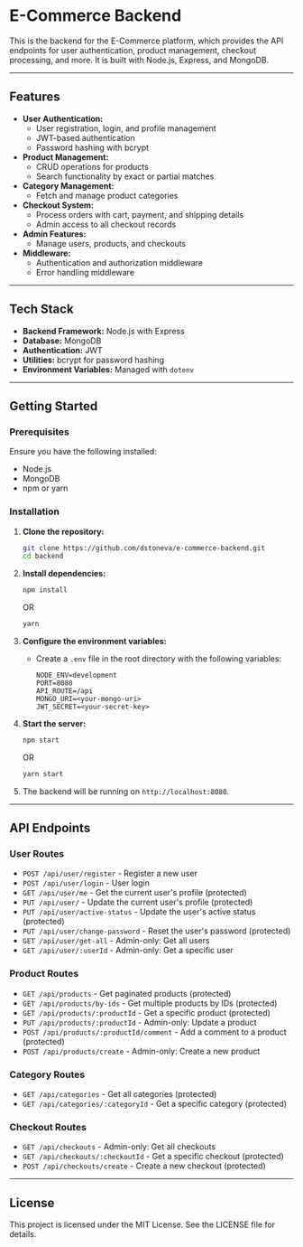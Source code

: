 
# E-Commerce Backend

This is the backend for the E-Commerce platform, which provides the API endpoints for user authentication, product management, checkout processing, and more. It is built with Node.js, Express, and MongoDB.

---

## Features
- **User Authentication:**
  - User registration, login, and profile management
  - JWT-based authentication
  - Password hashing with bcrypt
- **Product Management:**
  - CRUD operations for products
  - Search functionality by exact or partial matches
- **Category Management:**
  - Fetch and manage product categories
- **Checkout System:**
  - Process orders with cart, payment, and shipping details
  - Admin access to all checkout records
- **Admin Features:**
  - Manage users, products, and checkouts
- **Middleware:**
  - Authentication and authorization middleware
  - Error handling middleware

---

## Tech Stack
- **Backend Framework:** Node.js with Express
- **Database:** MongoDB
- **Authentication:** JWT
- **Utilities:** bcrypt for password hashing
- **Environment Variables:** Managed with `dotenv`

---

## Getting Started

### Prerequisites
Ensure you have the following installed:
- Node.js
- MongoDB
- npm or yarn

### Installation

1. **Clone the repository:**
   ```bash
   git clone https://github.com/dstoneva/e-commerce-backend.git
   cd backend
   ```

2. **Install dependencies:**
   ```bash
   npm install
   ```

   OR

   ```bash
   yarn
   ```

3. **Configure the environment variables:**
   - Create a `.env` file in the root directory with the following variables:
     ```
     NODE_ENV=development
     PORT=8080
     API_ROUTE=/api
     MONGO_URI=<your-mongo-uri>
     JWT_SECRET=<your-secret-key>
     ```

4. **Start the server:**
   ```bash
   npm start
   ```

   OR

   ```bash
   yarn start
   ```

5. The backend will be running on `http://localhost:8080`.

---

## API Endpoints

### User Routes
- `POST /api/user/register` - Register a new user
- `POST /api/user/login` - User login
- `GET /api/user/me` - Get the current user's profile (protected)
- `PUT /api/user/` - Update the current user's profile (protected)
- `PUT /api/user/active-status` - Update the user's active status (protected)
- `PUT /api/user/change-password` - Reset the user's password (protected)
- `GET /api/user/get-all` - Admin-only: Get all users
- `GET /api/user/:userId` - Admin-only: Get a specific user

### Product Routes
- `GET /api/products` - Get paginated products (protected)
- `GET /api/products/by-ids` - Get multiple products by IDs (protected)
- `GET /api/products/:productId` - Get a specific product (protected)
- `PUT /api/products/:productId` - Admin-only: Update a product
- `POST /api/products/:productId/comment` - Add a comment to a product (protected)
- `POST /api/products/create` - Admin-only: Create a new product

### Category Routes
- `GET /api/categories` - Get all categories (protected)
- `GET /api/categories/:categoryId` - Get a specific category (protected)

### Checkout Routes
- `GET /api/checkouts` - Admin-only: Get all checkouts
- `GET /api/checkouts/:checkoutId` - Get a specific checkout (protected)
- `POST /api/checkouts/create` - Create a new checkout (protected)

---

## License
This project is licensed under the MIT License. See the LICENSE file for details.
